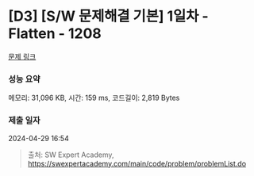 # [D3] [S/W 문제해결 기본] 1일차 - Flatten - 1208 

[문제 링크](https://swexpertacademy.com/main/code/problem/problemDetail.do?contestProbId=AV139KOaABgCFAYh) 

### 성능 요약

메모리: 31,096 KB, 시간: 159 ms, 코드길이: 2,819 Bytes

### 제출 일자

2024-04-29 16:54



> 출처: SW Expert Academy, https://swexpertacademy.com/main/code/problem/problemList.do